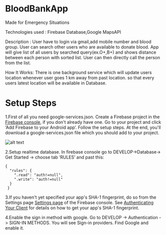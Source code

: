 # BloodBankApp
Made for Emergency Situations

Technologies used : Firebase Database,Google MapsAPI

Description :
User have to login via gmail,add mobile number and blood group.
User can search other users who are available to donate blood.
App will give list of all users by searched query(ex.O+,B+) and shows distance between each person with sorted list.
User can then directly call the person from the list.

How It Works:
There is one background service which will update users location whenever user goes 1 km away from past location.
so that every users latest location will be available in Database.

<h1>Setup Steps</h1>

1.First of all you need google-services.json. Create a Firebase project in the <a href="https://console.firebase.google.com/">Firebase console</a>, if you don't already have one. Go to your project and click ‘Add Firebase to your Android app’. Follow the setup steps. At the end, you'll download a google-services.json file which you should add to your project.

![alt text](https://user-images.githubusercontent.com/7821425/32899277-30da3374-caf3-11e7-86e0-58cb1bfd59e2.png "Download google services json file")


2.Setup realtime database. In firebase console go to DEVELOP->Database-> Get Started -> choose tab ‘RULES’ and past this:
```
{
  "rules": {
    ".read": "auth!=null",
    ".write": "auth!=null"   
  }
 }
 ```


 3.If you haven't yet specified your app's SHA-1 fingerprint, do so from the Settings page <a href="https://console.firebase.google.com/u/0/project/_/settings/general/">Settings page</a> of the Firebase console. See <a href="https://developers.google.com/android/guides/client-auth">Authenticating Your Client</a> for details on how to get your app's SHA-1 fingerprint.
 
 4.Enable the sign in method with google. Go to DEVELOP -> Authentication -> SIGN-IN METHODS. You will see Sign-in providers. Find Google and enable it.
